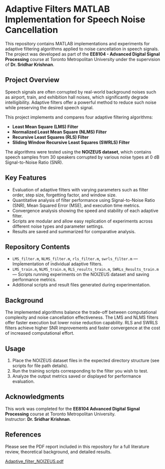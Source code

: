 # Adaptive Filters MATLAB Implementation for Speech Noise Cancellation

This repository contains MATLAB implementations and experiments for adaptive filtering algorithms applied to noise cancellation in speech signals. The project was developed as part of the **EE8104 - Advanced Digital Signal Processing** course at Toronto Metropolitan University under the supervision of **Dr. Sridhar Krishnan**.

## Project Overview

Speech signals are often corrupted by real-world background noises such as airport, train, and exhibition hall noises, which significantly degrade intelligibility. Adaptive filters offer a powerful method to reduce such noise while preserving the desired speech signal.

This project implements and compares four adaptive filtering algorithms:

- **Least Mean Square (LMS) Filter**  
- **Normalized Least Mean Square (NLMS) Filter**  
- **Recursive Least Squares (RLS) Filter**  
- **Sliding Window Recursive Least Squares (SWRLS) Filter**  

The algorithms were tested using the **NOIZEUS dataset**, which contains speech samples from 30 speakers corrupted by various noise types at 0 dB Signal-to-Noise Ratio (SNR).

## Key Features

- Evaluation of adaptive filters with varying parameters such as filter order, step size, forgetting factor, and window size.  
- Quantitative analysis of filter performance using Signal-to-Noise Ratio (SNR), Mean Squared Error (MSE), and execution time metrics.  
- Convergence analysis showing the speed and stability of each adaptive filter.  
- Scripts are modular and allow easy replication of experiments across different noise types and parameter settings.  
- Results are saved and summarized for comparative analysis.

## Repository Contents

- `LMS_filter.m`, `NLMS_filter.m`, `rls_filter.m`, `swrls_filter.m` — Implementation of individual adaptive filters.  
- `LMS_train.m`, `NLMS_train.m`, `RLS_results_train.m`, `SWRLs_Results_train.m` — Scripts running experiments on the NOIZEUS dataset and saving performance metrics.  
- Additional scripts and result files generated during experimentation.

## Background

The implemented algorithms balance the trade-off between computational complexity and noise cancellation effectiveness. The LMS and NLMS filters offer faster execution but lower noise reduction capability. RLS and SWRLS filters achieve higher SNR improvements and faster convergence at the cost of increased computational effort.

## Usage

1. Place the NOIZEUS dataset files in the expected directory structure (see scripts for file path details).  
2. Run the training scripts corresponding to the filter you wish to test.  
3. Analyze the output metrics saved or displayed for performance evaluation.

## Acknowledgments

This work was completed for the **EE8104 Advanced Digital Signal Processing** course at Toronto Metropolitan University.  
Instructor: **Dr. Sridhar Krishnan**.

## References

Please see the PDF report included in this repository for a full literature review, theoretical background, and detailed results.

[Adaptive_filter_NOIZEUS.pdf](https://github.com/user-attachments/files/20898759/Adaptive_filter_NOIZEUS.pdf)
